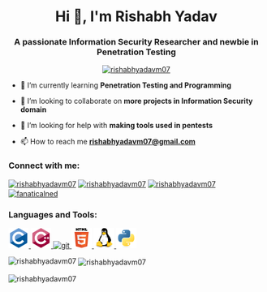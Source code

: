 <h1 align="center">Hi 👋, I'm Rishabh Yadav</h1>
<h3 align="center">A passionate Information Security Researcher and newbie in Penetration Testing</h3>

<p align="center"> <a href="https://twitter.com/rishabhyadavm07" target="blank"><img src="https://img.shields.io/twitter/follow/rishabhyadavm07?logo=twitter&style=for-the-badge" alt="rishabhyadavm07" /></a> </p>

- 🌱 I’m currently learning **Penetration Testing and Programming**

- 👯 I’m looking to collaborate on **more projects in Information Security domain**

- 🤝 I’m looking for help with **making tools used in pentests**

- 📫 How to reach me **rishabhyadavm07@gmail.com**

<h3 align="left">Connect with me:</h3>
<p align="left">
<a href="https://dev.to/rishabhyadavm07" target="blank"><img align="center" src="https://raw.githubusercontent.com/rahuldkjain/github-profile-readme-generator/master/src/images/icons/Social/devto.svg" alt="rishabhyadavm07" height="30" width="40" /></a>
<a href="https://twitter.com/rishabhyadavm07" target="blank"><img align="center" src="https://raw.githubusercontent.com/rahuldkjain/github-profile-readme-generator/master/src/images/icons/Social/twitter.svg" alt="rishabhyadavm07" height="30" width="40" /></a>
<a href="https://linkedin.com/in/rishabhyadavm07" target="blank"><img align="center" src="https://raw.githubusercontent.com/rahuldkjain/github-profile-readme-generator/master/src/images/icons/Social/linked-in-alt.svg" alt="rishabhyadavm07" height="30" width="40" /></a>
<a href="https://instagram.com/fanaticalned" target="blank"><img align="center" src="https://raw.githubusercontent.com/rahuldkjain/github-profile-readme-generator/master/src/images/icons/Social/instagram.svg" alt="fanaticalned" height="30" width="40" /></a>
</p>

<h3 align="left">Languages and Tools:</h3>
<p align="left"> <a href="https://www.cprogramming.com/" target="_blank" rel="noreferrer"> <img src="https://raw.githubusercontent.com/devicons/devicon/master/icons/c/c-original.svg" alt="c" width="40" height="40"/> </a> <a href="https://www.w3schools.com/cpp/" target="_blank" rel="noreferrer"> <img src="https://raw.githubusercontent.com/devicons/devicon/master/icons/cplusplus/cplusplus-original.svg" alt="cplusplus" width="40" height="40"/> </a> <a href="https://git-scm.com/" target="_blank" rel="noreferrer"> <img src="https://www.vectorlogo.zone/logos/git-scm/git-scm-icon.svg" alt="git" width="40" height="40"/> </a> <a href="https://www.w3.org/html/" target="_blank" rel="noreferrer"> <img src="https://raw.githubusercontent.com/devicons/devicon/master/icons/html5/html5-original-wordmark.svg" alt="html5" width="40" height="40"/> </a> <a href="https://www.linux.org/" target="_blank" rel="noreferrer"> <img src="https://raw.githubusercontent.com/devicons/devicon/master/icons/linux/linux-original.svg" alt="linux" width="40" height="40"/> </a> <a href="https://www.python.org" target="_blank" rel="noreferrer"> <img src="https://raw.githubusercontent.com/devicons/devicon/master/icons/python/python-original.svg" alt="python" width="40" height="40"/> </a> </p>

<p><img align="left" src="https://github-readme-stats.vercel.app/api/top-langs?username=rishabhyadavm07&show_icons=true&locale=en&layout=compact" alt="rishabhyadavm07" /></p>

<p>&nbsp;<img align="center" src="https://github-readme-stats.vercel.app/api?username=rishabhyadavm07&show_icons=true&locale=en" alt="rishabhyadavm07" /></p>

<p><img align="center" src="https://github-readme-streak-stats.herokuapp.com/?user=rishabhyadavm07&" alt="rishabhyadavm07" /></p>
